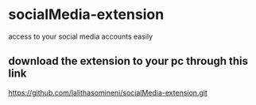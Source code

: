 # socialMedia-extension
access to your social media accounts easily 
## download the extension to your pc through this link 
https://github.com/lalithasomineni/socialMedia-extension.git


